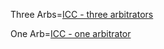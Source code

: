 Three Arbs=<a href="http://www.commonaccord.org/index.php?action=source&file=/core/form/agt/sec/dispute/forum/iccwbo/use/3_arbitrator">ICC - three arbitrators</a>


One Arb=<a href="http://www.commonaccord.org/index.php?action=source&file=/core/form/agt/sec/dispute/forum/iccwbo/use/1_arbitrator">ICC - one arbitrator</a>
